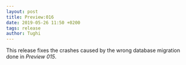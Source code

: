 ```yaml
---
layout: post
title: Preview:016
date: 2019-05-26 11:50 +0200
tags: release
author: Tughi
---
```


This release fixes the crashes caused by the wrong database migration done in *Preview 015*.
